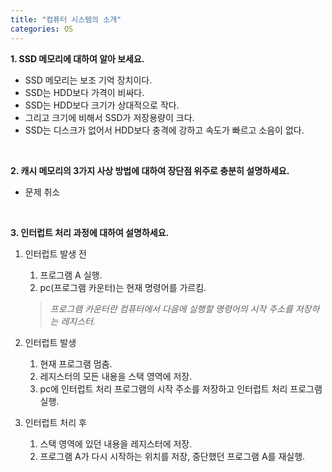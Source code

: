 ```yaml
---
title: "컴퓨터 시스템의 소개"
categories: OS
---
```

**1. SSD 메모리에 대하여 알아 보세요.**

   - SSD 메모리는 보조 기억 장치이다.<br/>
   - SSD는 HDD보다 가격이 비싸다.<br/>
   - SSD는 HDD보다 크기가 상대적으로 작다.<br/>
   - 그리고 크기에 비해서 SSD가 저장용량이 크다.<br/>
   - SSD는 디스크가 없어서 HDD보다 충격에 강하고 속도가 빠르고 소음이 없다.<br/>
<br/>

**2. 캐시 메모리의 3가지 사상 방법에 대하여 장단점 위주로 충분히 설명하세요.**

   - 문제 취소
<br/>

**3. 인터럽트 처리 과정에 대하여 설명하세요.**

  1. 인터럽트 발생 전
	
	 1. 프로그램 A 실행.<br/>
	 2. pc(프로그램 카운터)는 현재 명령어를 가르킴.<br/>

	 >*프로그램 카운터란 컴퓨터에서 다음에 실행할 명령어의 시작 주소를 저장하는 레지스터.*<br/>

  2. 인터럽트 발생

	 1. 현재 프로그램 멈춤.<br/>
	 2. 레지스터의 모든 내용을 스택 영역에 저장.<br/>
	 3. pc에 인터럽트 처리 프로그램의 시작 주소를 저장하고 인터럽트 처리 프로그램 실행.<br/>
	
  3. 인터럽트 처리 후

	 1. 스택 영역에 있던 내용을 레지스터에 저장.<br/>
	 2. 프로그램 A가 다시 시작하는 위치를 저장, 중단했던 프로그램 A를 재실행.<br/>

